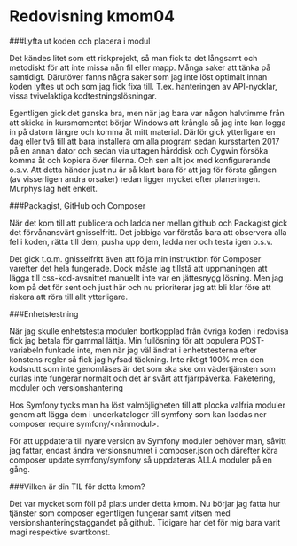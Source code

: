 ---
---
Redovisning kmom04
=========================

###Lyfta ut koden och placera i modul

Det kändes litet som ett riskprojekt, så man fick ta det långsamt och metodiskt för att inte missa nån fil eller mapp. Många saker att tänka på samtidigt. Därutöver fanns några saker som jag inte löst optimalt innan koden lyftes ut och som jag fick fixa till. T.ex. hanteringen av API-nycklar, vissa tvivelaktiga kodtestningslösningar.

Egentligen gick det ganska bra, men när jag bara var någon halvtimme från att skicka in kursmomentet börjar Windows att krångla så jag inte kan logga in på datorn längre och komma åt mitt material. Därför gick ytterligare en dag eller två till att bara installera om alla program sedan kursstarten 2017 på en annan dator och sedan via uttagen hårddisk och Cygwin försöka komma åt och kopiera över filerna. Och sen allt jox med konfigurerande o.s.v. Att detta händer just nu är så klart bara för att jag för första gången (av visserligen andra orsaker) redan ligger mycket efter planeringen. Murphys lag helt enkelt.

###Packagist, GitHub och Composer

När det kom till att publicera och ladda ner mellan github och Packagist gick det förvånansvärt gnisselfritt. Det jobbiga var förstås bara att observera alla fel i koden, rätta till dem, pusha upp dem, ladda ner och testa igen o.s.v.

Det gick t.o.m. gnisselfritt även att följa min instruktion för Composer varefter det hela fungerade. Dock måste jag tillstå att uppmaningen att lägga till css-kod-avsnittet manuellt inte var en jättesnygg lösning. Men jag kom på det för sent och just här och nu prioriterar jag att bli klar före att riskera att röra till allt ytterligare.

###Enhetstestning

När jag skulle enhetstesta modulen bortkopplad från övriga koden i redovisa fick jag betala för gammal lättja. Min fullösning för att populera POST-variabeln funkade inte, men när jag väl ändrat i enhetstesterna efter konstens regler så fick jag hyfsad täckning. Inte riktigt 100% men den kodsnutt som inte genomläses är det som ska ske om vädertjänsten som curlas inte fungerar normalt och det är svårt att fjärrpåverka.
Paketering, moduler och versionshantering

Hos Symfony tycks man ha löst valmöjligheten till att plocka valfria moduler genom att lägga dem i underkataloger till symfony som kan laddas ner composer require symfony/<nånmodul>.

För att uppdatera till nyare version av Symfony moduler behöver man, såvitt jag fattar, endast ändra versionsnumret i composer.json och därefter köra composer update symfony/symfony så uppdateras ALLA moduler på en gång.

###Vilken är din TIL för detta kmom?

Det var mycket som föll på plats under detta kmom. Nu börjar jag fatta hur tjänster som composer egentligen fungerar samt vitsen med versionshanteringstaggandet på github. Tidigare har det för mig bara varit magi respektive svartkonst.

